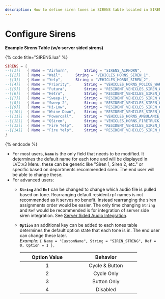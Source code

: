 ```yaml
---
description: How to define siren tones in SIRENS table located in SIRENS.lua.
---
```


# Configure Sirens

**Example Sirens Table (w/o server sided sirens)**

{% code title="SIRENS.lua" %}
```lua
SIRENS = {
--[[1]]	  { Name = "Airhorn", 		String = "SIRENS_AIRHORN", 				Ref = 0 }, --1
--[[2]]	  { Name = "Wail", 		String = "VEHICLES_HORNS_SIREN_1", 			Ref = 0 }, --2
--[[3]]	  { Name = "Yelp", 		String = "VEHICLES_HORNS_SIREN_2",	 		Ref = 0 }, --3
--[[4]]	  { Name = "Priority", 		String = "VEHICLES_HORNS_POLICE_WARNING", 		Ref = 0 }, --4		
--[[5]]	  { Name = "Futura", 		String = "RESIDENT_VEHICLES_SIREN_WAIL_01", 		Ref = 0 }, --5
--[[6]]	  { Name = "Hetro", 		String = "RESIDENT_VEHICLES_SIREN_WAIL_02", 		Ref = 0 }, --6
--[[7]]	  { Name = "Sweep-1", 		String = "RESIDENT_VEHICLES_SIREN_WAIL_03", 		Ref = 0 }, --7
--[[8]]	  { Name = "Sweep-2", 		String = "RESIDENT_VEHICLES_SIREN_QUICK_01", 		Ref = 0 }, --8
--[[9]]	  { Name = "Hi-Low",		String = "RESIDENT_VEHICLES_SIREN_QUICK_02",		Ref = 0 }, --9
--[[10]]  { Name = "Whine Down",	String = "RESIDENT_VEHICLES_SIREN_QUICK_03", 		Ref = 0 }, --10
--[[11]]  { Name = "Powercall", 	String = "VEHICLES_HORNS_AMBULANCE_WARNING", 		Ref = 0 }, --11
--[[12]]  { Name = "QSiren", 		String = "VEHICLES_HORNS_FIRETRUCK_WARNING", 		Ref = 0 }, --12
--[[13]]  { Name = "Fire Yelp", 	String = "RESIDENT_VEHICLES_SIREN_FIRETRUCK_WAIL_01", 	Ref = 0 }, --13
--[[14]]  { Name = "Fire Yelp", 	String = "RESIDENT_VEHICLES_SIREN_FIRETRUCK_QUICK_01", 	Ref = 0 }, --14
}
```
{% endcode %}

* For most users, **`Name`** is the only field that needs to be modified. It determines the default name for each tone and will be displayed in LVC:v3 Menu, these can be generic like "Siren 1, Siren 2, etc." or specific based on departments recommended siren. The end user will be able to change these.
* For advanced users:
  * **`String`** and **`Ref`** can be changed to change which audio file is pulled based on tone. Rearranging default resident.rpf names is not recommended as it serves no benefit. Instead rearranging the siren assignments order would be easier. The only time changing `String` and `Ref` would be recommended is for integration of server side siren integration. See [Server Sided Audio Integration](https://github.com/TrevorBarns/luxart-vehicle-control/wiki/Server-Sided-Audio-Integration).
  *   **`Option`** an additional key can be added to each tones table determines the default option state that each tone is in. The end user can change these later.\
      _Example:_ `{ Name = "CustomName", String = "SIREN_STRING", Ref = 0, Option = 1 },`

      <table><thead><tr><th width="162.70103092783506" align="center">Option Value</th><th width="188" align="center">Behavior</th></tr></thead><tbody><tr><td align="center">1</td><td align="center">Cycle &#x26; Button</td></tr><tr><td align="center">2</td><td align="center">Cycle Only</td></tr><tr><td align="center">3</td><td align="center">Button Only</td></tr><tr><td align="center">4</td><td align="center">Disabled</td></tr></tbody></table>
